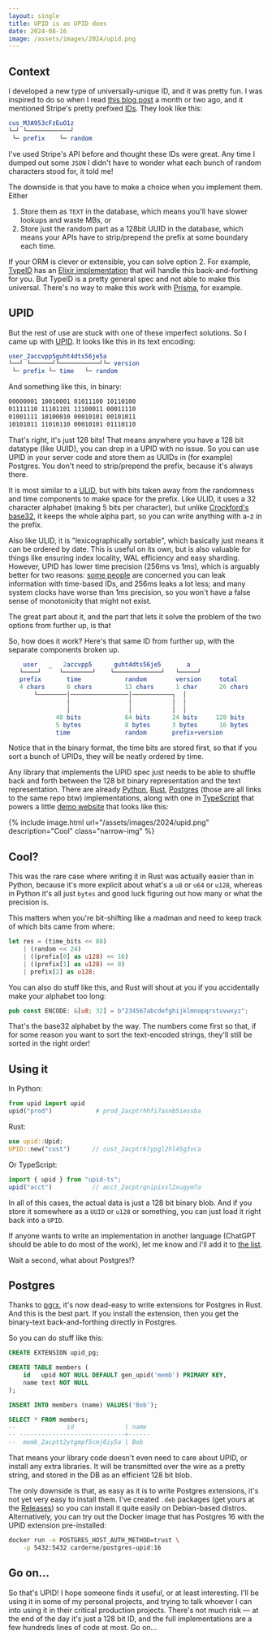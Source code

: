 ```yaml
---
layout: single
title: UPID is as UPID does
date: 2024-08-16
image: /assets/images/2024/upid.png
---
```

## Context
I developed a new type of universally-unique ID, and it was pretty fun. I was inspired to do so when I read [this blog post](https://brandur.org/nanoglyphs/026-ids) a month or two ago, and it mentioned Stripe's pretty prefixed [IDs](https://dev.to/stripe/designing-apis-for-humans-object-ids-3o5a). They look like this:

```elm
cus_MJA953cFzEuO1z
└─┘ └────────────┘
 └─ prefix    └─ random
```

I've used Stripe's API before and thought these IDs were great. Any time I dumped out some `JSON` I didn't have to wonder what each bunch of random characters stood for, it told me!

The downside is that you have to make a choice when you implement them. Either

1. Store them as `TEXT` in the database, which means you'll have slower lookups and waste MBs, or
2. Store just the random part as a 128bit UUID in the database, which means your APIs have to strip/prepend the prefix at some boundary each time.

If your ORM is clever or extensible, you can solve option 2. For example, [TypeID](https://github.com/jetify-com/typeid/) has an [Elixir implementation](https://github.com/sloanelybutsurely/typeid-elixir) that will handle this back-and-forthing for you. But TypeID is a pretty general spec and not able to make this universal. There's no way to make this work with [Prisma](https://www.prisma.io/), for example.

## UPID
But the rest of use are stuck with one of these imperfect solutions. So I came up with [UPID](https://github.com/carderne/upid). It looks like this in its text encoding:

```elm
user_2accvpp5guht4dts56je5a
└──┘ └──────┘└───────────┘└─ version
 └─ prefix └─ time   └─ random
```

And something like this, in binary:
```bash
00000001 10010001 01011100 10110100
01111110 11101101 11100011 00011110
01001111 10100010 00010101 00101011
10101011 11010110 00010101 01110110
```

That's right, it's just 128 bits! That means anywhere you have a 128 bit datatype (like UUID), you can drop in a UPID with no issue. So you can use UPID in your server code and store them as UUIDs in (for example) Postgres. You don't need to strip/prepend the prefix, because it's always there.

It is most similar to a [ULID](https://github.com/ulid/spec), but with bits taken away from the randomness and time components to make space for the prefix. Like ULID, it uses a 32 character alphabet (making 5 bits per character), but unlike [Crockford's base32](https://www.crockford.com/base32.html), it keeps the whole alpha part, so you can write anything with a-z in the prefix.

Also like ULID, it is "lexicographically sortable", which basically just means it can be ordered by date. This is useful on its own, but is also valuable for things like ensuring index locality, WAL efficiency and easy sharding. However, UPID has lower time precision (256ms vs 1ms), which is arguably better for two reasons: [some people](https://github.com/paralleldrive/cuid2?tab=readme-ov-file#note-on-k-sortablesequentialmonotonically-increasing-ids) are concerned you can leak information with time-based IDs, and 256ms leaks a lot less; and many system clocks have worse than 1ms precision, so you won't have a false sense of monotonicity that might not exist.

The great part about it, and the part that lets it solve the problem of the two options from further up, is that 

So, how does it work? Here's that same ID from further up, with the separate components broken up.

```elm
    user   _   2accvpp5      guht4dts56je5       a
   └────┘     └────────┘    └─────────────┘   └─────┘
   prefix       time            random        version     total
   4 chars      8 chars         13 chars      1 char      26 chars
       └────────│────────────────│───────────┐  │
                │                │           │  │
                │                │           │  │
             40 bits            64 bits      24 bits     128 bits
             5 bytes            8 bytes      3 bytes      16 bytes
             time               random       prefix+version
```

Notice that in the binary format, the time bits are stored first, so that if you sort a bunch of UPIDs, they will be neatly ordered by time.

Any library that implements the UPID spec just needs to be able to shuffle back and forth between the 128 bit binary representation and the text representation. There are already [Python](https://github.com/carderne/upid), [Rust](https://github.com/carderne/upid), [Postgres](https://github.com/carderne/upid) (those are all links to the same repo btw) implementations, along with one in [TypeScript](https://github.com/carderne/upid-ts) that powers a little [demo website](https://upid.rdrn.me/) that looks like this:

{% include image.html url="/assets/images/2024/upid.png" description="Cool" class="narrow-img" %}

## Cool?
This was the rare case where writing it in Rust was actually easier than in Python, because it's more explicit about what's a `u8` or `u64` or `u128`, whereas in Python it's all just `bytes` and good luck figuring out how many or what the precision is.

This matters when you're bit-shifting like a madman and need to keep track of which bits came from where:

```rust
let res = (time_bits << 88)
	| (random << 24)
	| ((prefix[0] as u128) << 16)
	| ((prefix[1] as u128) << 8)
	| prefix[2] as u128;
```

You can also do stuff like this, and Rust will shout at you if you accidentally make your alphabet too long:
```rust
pub const ENCODE: &[u8; 32] = b"234567abcdefghijklmnopqrstuvwxyz";
```

That's the base32 alphabet by the way. The numbers come first so that, if for some reason you want to sort the text-encoded strings, they'll still be sorted in the right order!

## Using it
In Python:
```python
from upid import upid
upid("prod")            # prod_2acptrhhfi7asnb5iessba
```

Rust:
```rust
use upid::Upid;
UPID::new("cust")      // cust_2acptrk7ypgl2hl45g3vca
```

Or TypeScript:
```typescript
import { upid } from "upid-ts";
upid("acct")           // acct_2acptrqnipixsl2xugym7a
```

In all of this cases, the actual data is just a 128 bit binary blob. And if you store it somewhere as a `UUID` or `u128` or something, you can just load it right back into a `UPID`.

If anyone wants to write an implementation in another language (ChatGPT should be able to do most of the work), let me know and I'll add it to [the list](https://github.com/carderne/upid/tree/main?tab=readme-ov-file#implementations).

Wait a second, what about Postgres!?
## Postgres
Thanks to [pgrx](https://github.com/pgcentralfoundation/pgrx), it's now dead-easy to write extensions for Postgres in Rust. And this is the best part. If you install the extension, then you get the binary-text back-and-forthing directly in Postgres.

So you can do stuff like this:
```sql
CREATE EXTENSION upid_pg;

CREATE TABLE members (
    id   upid NOT NULL DEFAULT gen_upid('memb') PRIMARY KEY,
    name text NOT NULL
);

INSERT INTO members (name) VALUES('Bob');

SELECT * FROM members;
--              id              | name
-- -----------------------------+------
--  memb_2acptt2ytgmpf5cmj6iy5a | Bob
```

That means your library code doesn't even need to care about UPID, or install any extra libraries. It will be transmitted over the wire as a pretty string, and stored in the DB as an efficient 128 bit blob.

The only downside is that, as easy as it is to write Postgres extensions, it's not yet very easy to install them. I've created `.deb` packages (get yours at the [Releases](https://github.com/carderne/upid/releases)) so you can install it quite easily on Debian-based distros. Alternatively, you can try out the Docker image that has Postgres 16 with the UPID extension pre-installed:

```bash
docker run -e POSTGRES_HOST_AUTH_METHOD=trust \
    -p 5432:5432 carderne/postgres-upid:16
```

## Go on...
So that's UPID! I hope someone finds it useful, or at least interesting. I'll be using it in some of my personal projects, and trying to talk whoever I can into using it in their critical production projects. There's not much risk — at the end of the day it's just a 128 bit ID, and the full implementations are a few hundreds lines of code at most. Go on...